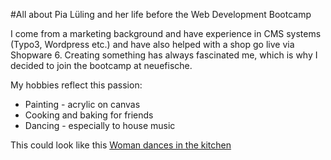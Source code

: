 #All about Pia Lüling and her life before the Web Development Bootcamp

I come from a marketing background and have experience in CMS systems (Typo3, Wordpress etc.) and have also helped with a shop go live via Shopware 6.
Creating something has always fascinated me, which is why I decided to join the bootcamp at neuefische. 

My hobbies reflect this passion:

- Painting - acrylic on canvas
- Cooking and baking for friends
- Dancing - especially to house music

This could look like this [Woman dances in the kitchen](https://www.google.com/search?rlz=1C5MACD_enDE1067DE1067&sxsrf=AB5stBj4TRfFXZMpBP4BLj8ro4Zx2mZasA:1690207259384&q=dancing+in+the+kitchen&tbm=isch&source=lnms&sa=X&sqi=2&ved=2ahUKEwij7qrawKeAAxVC4aQKHSpeCB8Q0pQJegQIDBAB&biw=1440&bih=725&dpr=2#imgrc=xoaM9TjDXTouiM) 
